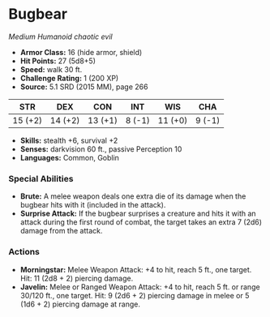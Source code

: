 # Bugbear

*Medium* *Humanoid* *chaotic evil*

- **Armor Class:** 16 (hide armor, shield)
- **Hit Points:** 27 (5d8+5)
- **Speed:** walk 30 ft.
- **Challenge Rating:** 1 (200 XP)
- **Source:** 5.1 SRD (2015 MM), page 266

| STR | DEX | CON | INT | WIS | CHA |
| --- | --- | --- | --- | --- | --- |
| 15 (+2) | 14 (+2) | 13 (+1) | 8 (-1) | 11 (+0) | 9 (-1) |

- **Skills:** stealth +6, survival +2
- **Senses:** darkvision 60 ft., passive Perception 10
- **Languages:** Common, Goblin

### Special Abilities

- **Brute:** A melee weapon deals one extra die of its damage when the bugbear hits with it (included in the attack).
- **Surprise Attack:** If the bugbear surprises a creature and hits it with an attack during the first round of combat, the target takes an extra 7 (2d6) damage from the attack.

### Actions

- **Morningstar:** Melee Weapon Attack: +4 to hit, reach 5 ft., one target. Hit: 11 (2d8 + 2) piercing damage.
- **Javelin:** Melee or Ranged Weapon Attack: +4 to hit, reach 5 ft. or range 30/120 ft., one target. Hit: 9 (2d6 + 2) piercing damage in melee or 5 (1d6 + 2) piercing damage at range.


